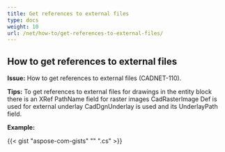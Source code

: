 ```yaml
---
title: Get references to external files
type: docs
weight: 10
url: /net/how-to/get-references-to-external-files/
---
```


## **How to get references to external files**

**Issue:** How to get references to external files (CADNET-110).

**Tips:** To get references to external files for drawings in the entity block there is an XRef PathName field for raster images CadRasterImage Def is used for external underlay CadDgnUnderlay is used and its UnderlayPath field.

**Example:**

{{< gist "aspose-com-gists" "" ".cs" >}}